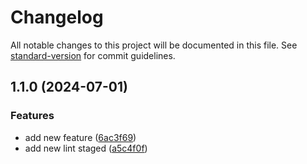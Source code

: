 # Changelog

All notable changes to this project will be documented in this file. See [standard-version](https://github.com/conventional-changelog/standard-version) for commit guidelines.

## 1.1.0 (2024-07-01)


### Features

* add new feature ([6ac3f69](https://github.com/brahmiamine/test-boil/commit/6ac3f69c963215d0f812b40b2c278fa5c02336a4))
* add new lint staged ([a5c4f0f](https://github.com/brahmiamine/test-boil/commit/a5c4f0f9fb8d2361e3a5074045960218b5f23d1e))
